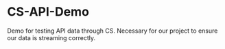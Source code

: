 # CS-API-Demo
Demo for testing API data through CS. Necessary for our project to ensure our data is streaming correctly.
